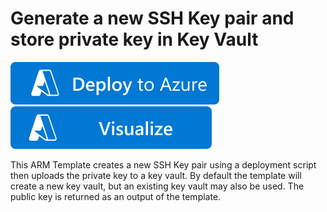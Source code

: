 # Generate a new SSH Key pair and store private key in Key Vault

[![Deploy To Azure](https://raw.githubusercontent.com/Azure/azure-quickstart-templates/master/1-CONTRIBUTION-GUIDE/images/deploytoazure.svg?sanitize=true)](https://portal.azure.com/#create/Microsoft.Template/uri/https%3A%2F%2Fraw.githubusercontent.com%2Fibm-ecosystem-lab%2Fazure-arm-templates%2Fmain%2Futilities%2Fgenerate-sshkey%2Fazuredeploy.json)
[![Visualize](https://raw.githubusercontent.com/Azure/azure-quickstart-templates/master/1-CONTRIBUTION-GUIDE/images/visualizebutton.svg?sanitize=true)](http://armviz.io/#/?load=https%3A%2F%2Fraw.githubusercontent.com%2Fibm-ecosystem-lab%2Fazure-arm-templates%2Fmain%2Futilities%2Fgenerate-sshkey%2Fazuredeploy.json)

This ARM Template creates a new SSH Key pair using a deployment script then uploads the private key to a key vault. By default the template will create a new key vault, but an existing key vault may also be used. The public key is returned as an output of the template.